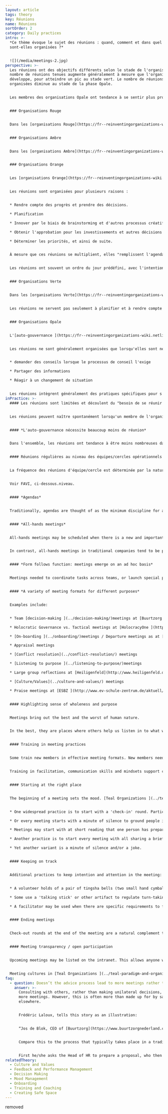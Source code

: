```yaml
---
layout: article
tags: theory
key: Réunions
name: Réunions
sortOrder: 2
category: Daily practices
intro: >-
  *Ce thème évoque le sujet des réunions : quand, comment et dans quel but
  sont-elles organisées ?*


  ![](/media/meetings-2.jpg)
perspective: >-
  Les réunions ont des objectifs différents selon le stade de l'organisation. Le
  nombre de réunions tenues augmente généralement à mesure que l'organisation se
  développe, pour atteindre un pic au stade vert. Le nombre de réunions
  organisées diminue au stade de la phase Opale.


  Les membres des organisations Opale ont tendance à se sentir plus proches les uns des autres et du travail, et ont besoin de moins de réunions pour planifier ou résoudre les problèmes.


  ### Organisations Rouge


  Dans les [organisations Rouge](https://fr--reinventingorganizations-wiki.netlify.app/theory/red-organizations/), les réunions sont organisées lorsque le chef ou le patron les juge nécessaires. Elles peuvent être organisées pour faire des annonces, porter des jugements ou organiser des cérémonies. Parfois, elles sont organisées pour demander conseil ou recueillir des informations.


  ### Organisations Ambre


  Dans les [organisations Ambre](https://fr--reinventingorganizations-wiki.netlify.app/theory/amber-paradigm-and-organizations/), les réunions constituent une méthode importante de contrôle hiérarchique. Elles sont utilisées pour rassembler, distiller et transmettre des informations de haut en bas de l'organisation. La personne la plus haut placée est aux commandes. Il incombe aux autres d'être prêts à rapporter des informations ou à fournir des réponses selon les besoins.


  ### Organisations Orange


  Les [organisations Orange](https://fr--reinventingorganizations-wiki.netlify.app/theory/orange-paradigm-and-organizations/) gèrent soigneusement les performances pour s'assurer que les cibles et les objectifs sont atteints. Cela nécessite des réunions régulières (hebdomadaires/mensuelles/trimestrielles/annuelles) à tous les niveaux de l'organisation.


  Les réunions sont organisées pour plusieurs raisons :


  * Rendre compte des progrès et prendre des décisions. 

  * Planification

  * Innover par le biais de brainstorming et d'autres processus créatifs.

  * Obtenir l'approbation pour les investissements et autres décisions importantes.

  * Déterminer les priorités, et ainsi de suite.


  À mesure que ces réunions se multiplient, elles "remplissent l'agenda" de cadres supérieurs très occupés. Jusqu'à récemment, cela signifiait souvent des déplacements importants pour ceux qui sont employés par des organisations internationales.


  Les réunions ont souvent un ordre du jour prédéfini, avec l'intention de parvenir à des résultats clairs. Les discussions rationnelles et les arguments logiques sont appréciés. Toutefois, les objectifs personnels ne sont jamais loin de la surface et sont susceptibles de saper les objectifs de l'organisation.


  ### Organisations Verte


  Dans les [organisations Verte](https://fr--reinventingorganizations-wiki.netlify.app/theory/green-paradigm-and-organizations/), l'objectif est de servir les parties prenantes avec égalité, respect et inclusion. Pour cela, il faut les rencontrer. Le consensus est apprécié, mais il peut être difficile à obtenir.


  Les réunions ne servent pas seulement à planifier et à rendre compte (comme dans les organisations Orange), mais aussi à entretenir un sentiment d'appropriation, d'inclusion et d'autonomisation : en d'autres termes, à créer une culture fondée sur des valeurs.  Par conséquent, les pratiques de réunion ont tendance à être plus attentives aux processus sous-jacents au sein du groupe.


  ### Organisations Opale


  L'[auto-gouvernance ](https://fr--reinventingorganizations-wiki.netlify.app/theory/self-management/)permet aux membres des [organisations Opale](https://fr--reinventingorganizations-wiki.netlify.app/theory/teal-paradigm-and-organizations/) de prendre la responsabilité des décisions sans avoir besoin d'approbation ou de consensus. Par conséquent, les réunions sont généralement beaucoup moins nombreuses.


  Les réunions ne sont généralement organisées que lorsqu'elles sont nécessaires. Les raisons en sont les suivantes :


  * demander des conseils lorsque le processus de conseil l'exige

  * Partager des informations

  * Réagir à un changement de situation


  Les réunions intègrent généralement des pratiques spécifiques pour s'assurer que les membres s'engagent les uns envers les autres et envers l'objectif de la réunion d'une manière respectueuse et productive. Les nouveaux membres sont généralement formés à ces processus afin qu'ils puissent participer pleinement.
inPractice: >-
  #### Les réunions sont limitées et découlent du "besoin de se réunir "


  Les réunions peuvent naître spontanément lorsqu'un membre de l'organisation ressent un besoin et prend l'initiative.  Les structures et l'animation des réunions soutiennent cet esprit [d'auto-gouvernance](https://fr--reinventingorganizations-wiki.netlify.app/theory/self-management/). La transparence accrue des organisations Opale réduit le nombre et la durée de certaines réunions. Lorsque des réunions sont organisées, on veille à utiliser des pratiques spécifiques qui favorisent le sentiment de [plénitude](https://fr--reinventingorganizations-wiki.netlify.app/theory/wholeness/).


  #### *L'auto-gouvernance nécessite beaucoup moins de réunion*


  Dans l'ensemble, les réunions ont tendance à être moins nombreuses dans les organisations Opale. Dans une structure pyramidale traditionnelle, des réunions sont nécessaires pour rassembler, conditionner, filtrer et transmettre les informations qui circulent de haut en bas de la chaîne de commandement.  Dans les structures auto-gérées la plupart de ces réunions ne sont plus nécessaires. Alors que dans les [organisations Verte](https://fr--reinventingorganizations-wiki.netlify.app/theory/green-paradigm-and-organizations/), les réunions peuvent être un moyen de renforcer la participation "ascendante", celle-ci est déjà "intégrée" dans une structure auto-gérées.


  #### Réunions régulières au niveau des équipes/cercles opérationnels


  La fréquence des réunions d'équipe/cercle est déterminée par la nature du travail.


  Voir FAVI, ci-dessous.niveau. 


  #### *Agendas*


  Traditionally, agendas are thought of as the minimum discipline for a productive meeting. But not necessarily in a Teal workplace. Many of their scheduled meetings have no pre-determined agenda. Rather, one is determined at the beginning, and is based on the topics that hold energy for the participants, at that time. This ensures meetings stay energized, purposeful, and engaging.  The interest is a real and present interest; it's not manufactured via a ritualistic approach.   


  #### *All-hands meetings*


  All-hands meetings may be scheduled when there is a new and important information to share: quarterly results, the annual values survey, a strategic inflection point, and so forth. The information is not simply 'presented' top-down – it is discussed and debated. Questions can take the meeting in any direction; frustrations can be vented; accomplishments spontaneously celebrated. More is at play than simply information exchange. Trust in the organization, and its values, is being tested and reaffirmed. Will the senior people be candid, humble, and vulnerable? Will they face the difficult questions? Will they involve the whole group?


  In contrast, all-hands meetings in traditional companies tend to be presentation-driven--or otherwise avoided because of their unpredictability, and risk. 


  #### *Form follows function: meetings emerge on an ad hoc basis*


  Meetings needed to coordinate tasks across teams, or launch special projects, arise spontaneously. It’s an organic way of organizing. 


  #### *A variety of meeting formats for different purposes*


  Examples include:


  * Team [decision-making ](../decision-making/)meetings at [Buurtzorg ](http://www.buurtzorgnederland.com/)

  * Holocratic Governance vs. Tactical meetings at [HolocracyOne ](http://www.holacracy.org/)

  * [On-boarding ](../onboarding/)meetings / Departure meetings as at [CC&R ](http://www.couragerenewal.org/)

  * Appraisal meetings

  * [Conflict resolution](../conflict-resolution/) meetings

  * [Listening to purpose ](../listening-to-purpose/)meetings

  * Large group reflections at [Heiligenfeld](http://www.heiligenfeld.de/)

  * [Culture/Values](../culture-and-values/) meetings

  * Praise meetings at [ESBZ ](http://www.ev-schule-zentrum.de/aktuell/)


  #### Highlighting sense of wholeness and purpose


  Meetings bring out the best and the worst of human nature.


  In the best, they are places where others help us listen in to what we really care about. But meetings can also be playfields for egos. To feel safe, some seek to dominate proceedings. Others withdraw. In self-managingorganizations the absence of a boss takes some of these fears out of the room. But in a group of peers egos can dominate just as well. A variety of approaches support productive interactions consistent with [wholeness ](/wholeness/)and [purpose](../listening-to-purpose/).


  #### Training in meeting practices


  Some train new members in effective meeting formats. New members need to be comfortable to participate in decision-making procedures.


  Training in facilitation, communication skills and mindsets support collegiality, trust building, and the resolution of tensions.


  #### Starting at the right place


  The beginning of a meeting sets the mood. [Teal Organizations ](../teal-paradigm-and-organizations/)may use the following practices:


  * One widespread practice is to start with a 'check-in' round. Participants share how they feel in the moment, as they enter. The helps all to listen within, to their bodies and sensations, and to build awareness. Naming an emotion is often all it takes to deal with it.  Thus, this practice helps participants let go of distractions while supporting everyone to be present for the current meeting. 

  * Or every meeting starts with a minute of silence to ground people in the moment. 

  * Meetings may start with at short reading that one person has prepared. After a few moments of silence, participants share the thoughts this has sparked.  

  * Another practice is to start every meeting with all sharing a brief story of someone they had recently thanked. This highlights possibility, gratitude, celebration, and trust.  

  * Yet another variant is a minute of silence and/or a joke.


  #### Keeping on track


  Additional practices to keep intention and attention in the meeting:


  * A volunteer holds of a pair of tingsha bells (two small hand cymbals that can make a crystal-like sound). If the holder feels ground rules are not being respected, she can make the cymbals sing. No one may speak until the cymbal sound has died out. During the silence, all can reflect on the question: "Am I in the service to the topic we are discussing?”  

  * Some use a 'talking stick' or other artifact to regulate turn-taking, slow down the speed of conversation, and increase the quality of listening. 

  * A facilitator may be used when there are specific requirements to fulfil. This may be an external facilitator in some circumstances.  


  #### Ending meetings


  Check-out rounds at the end of the meeting are a natural complement to the initial check-in round. They leave everyone with a sense of the impact of the meeting. A moment of silence is another way to reflect and conclude.  


  #### Meeting transparency / open participation


  Upcoming meetings may be listed on the intranet. This allows anyone who wants to share concerns or ideas to attend.  This transparency may extend to outsiders via streaming on the internet. Some claim this transparency results in closer relations with their external partners.


  Meeting cultures in [Teal Organizations ](../teal-paradigm-and-organizations/)have adopted some of the ‘alternative meeting formats’ like Open Space, Art of Hosting, World Café etc.
faq:
  - question: Doesn’t the advice process lead to more meetings rather than less?
    answer: >-
      Consulting with others, rather than making unilateral decisions, may mean
      more meetings. However, this is often more than made up for by savings
      elsewhere.


      Frédéric Laloux, tells this story as an illustration:


      “Jos de Blok, CEO of [Buurtzorg](https://www.buurtzorgnederland.com/), often applies the advice process by posting a blog note to the Buurtzorg web in the evening, proposing suggestions for new initiatives and decisions and asking for advice from all the members of the organization. 24 hours later, 50-80% of the employees will have read and perhaps commented. Maybe the overwhelming response is "yes, this is fine", in which case the decision can just be effectuated at this point. Alternatively, he will have received feedback on how he might be overlooking important negative consequences, or how this issue may be more complicated than he is aware off. In this case, he might revise his proposal accordingly and repost it, or sense the need to gather a voluntary group to deal with it. In any case this provides a swift [decision making process](../decision-making/) with very few meetings."


      Compare this to the process that typically takes place in a traditional 9000 employee hierarchy. Say the CEO wants to change overtime conditions:


      First he/she asks the Head of HR to prepare a proposal, who then asks someone more junior to do 'the staff work'. The junior drafts a proposal, maybe shows to a colleague and revises accordingly. Then the Head of HR goes over the draft, and suggests further refinements, before booking a meeting with the CEO who can make further changes. Then it goes to the executive committee...and so on...They want more revisions, and it goes down the line again, and back up again... It may now become political, bringing another layer of complications. If it is now approved, someone in internal communication works on it, and shows the CEO, again. Finally, it is cascaded to the managers who prepare presentations to make a team meetings. The total number meetings that may go into such a decision is huge.
relatedTheory:
  - Culture and Values
  - Feedback and Performance Management
  - Decision Making
  - Mood Management
  - Onboarding
  - Training and Coaching
  - Creating Safe Space
---
```

removed
